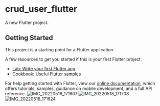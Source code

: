 # crud_user_flutter

A new Flutter project.

## Getting Started

This project is a starting point for a Flutter application.

A few resources to get you started if this is your first Flutter project:

- [Lab: Write your first Flutter app](https://flutter.dev/docs/get-started/codelab)
- [Cookbook: Useful Flutter samples](https://flutter.dev/docs/cookbook)

For help getting started with Flutter, view our
[online documentation](https://flutter.dev/docs), which offers tutorials,
samples, guidance on mobile development, and a full API reference.
![IMG_20220518_171607](https://user-images.githubusercontent.com/43110908/169006179-d30c63e1-0611-497f-977c-1d1d6d19dd13.jpg)
![IMG_20220518_171708](https://user-images.githubusercontent.com/43110908/169006200-a45488a1-edb9-4c6b-a453-2e454d9a4007.jpg)
![IMG_20220518_171624](https://user-images.githubusercontent.com/43110908/169006206-c95186f3-704f-4b69-90f5-e6e3bcaaf833.jpg)
